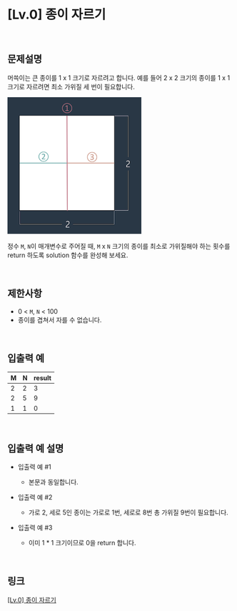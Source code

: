 # [Lv.0] 종이 자르기

<br>

## 문제설명
머쓱이는 큰 종이를 1 x 1 크기로 자르려고 합니다. 예를 들어 2 x 2 크기의 종이를 1 x 1 크기로 자르려면 최소 가위질 세 번이 필요합니다.

<img src="image/1.png" width="300" /><br>

정수 `M`, `N`이 매개변수로 주어질 때, `M` x `N` 크기의 종이를 최소로 가위질해야 하는 횟수를 return 하도록 solution 함수를 완성해 보세요.

<br>

## 제한사항
- 0 < `M`, `N` < 100
- 종이를 겹쳐서 자를 수 없습니다.

<br>

## 입출력 예
| M | N | result |
|---|---|---|
| 2 | 2 | 3 |
| 2 | 5 | 9 |
| 1 | 1 | 0 |

<br>

## 입출력 예 설명
- 입출력 예 #1
    - 본문과 동일합니다.

- 입출력 예 #2
    - 가로 2, 세로 5인 종이는 가로로 1번, 세로로 8번 총 가위질 9번이 필요합니다.

- 입출력 예 #3
    - 이미 1 * 1 크기이므로 0을 return 합니다.

<br>

## 링크
[[Lv.0] 종이 자르기](https://school.programmers.co.kr/learn/courses/30/lessons/120922)
